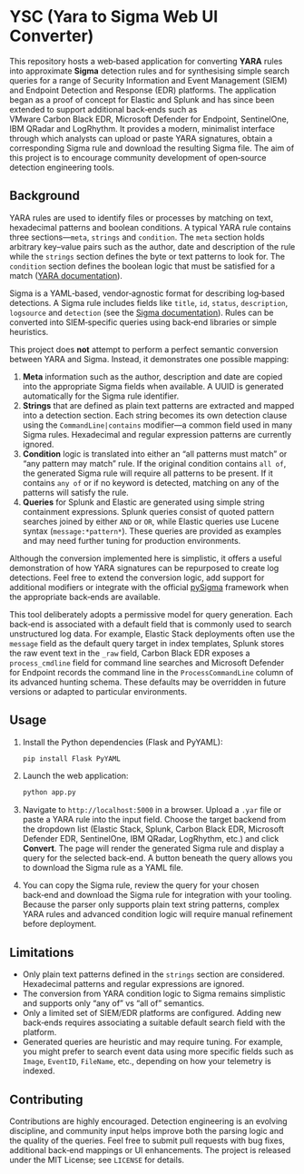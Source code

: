 # YSC (Yara to Sigma Web UI Converter)

This repository hosts a web‑based application for converting **YARA** rules into
approximate **Sigma** detection rules and for synthesising simple search queries for a
range of Security Information and Event Management (SIEM) and Endpoint Detection and
Response (EDR) platforms.  The application began as a proof of concept for Elastic
and Splunk and has since been extended to support additional back‑ends such as
VMware Carbon Black EDR, Microsoft Defender for Endpoint, SentinelOne,
IBM QRadar and LogRhythm.  It provides a modern, minimalist interface through
which analysts can upload or paste YARA signatures, obtain a corresponding Sigma
rule and download the resulting Sigma file.  The aim of this project is to
encourage community development of open‑source detection engineering tools.

## Background

YARA rules are used to identify files or processes by matching on text,
hexadecimal patterns and boolean conditions.  A typical YARA rule contains
three sections—`meta`, `strings` and `condition`.  The `meta` section holds
arbitrary key–value pairs such as the author, date and description of the rule
while the `strings` section defines the byte or text patterns to look for.
The `condition` section defines the boolean logic that must be satisfied for
a match ([YARA documentation](https://yara.readthedocs.io/en/stable/writingrules.html#metadata)).

Sigma is a YAML‑based, vendor‑agnostic format for describing log‑based
detections.  A Sigma rule includes fields like `title`, `id`, `status`,
`description`, `logsource` and `detection` (see the
[Sigma documentation](https://sigmahq.io/docs/basics/rules.html#metadata)).  Rules can be
converted into SIEM‑specific queries using back‑end libraries or simple
heuristics.

This project does **not** attempt to perform a perfect semantic conversion
between YARA and Sigma.  Instead, it demonstrates one possible mapping:

1.  **Meta** information such as the author, description and date are copied
    into the appropriate Sigma fields when available.  A UUID is generated
    automatically for the Sigma rule identifier.
2.  **Strings** that are defined as plain text patterns are extracted and
    mapped into a detection section.  Each string becomes its own detection
    clause using the `CommandLine|contains` modifier—a common field used in
    many Sigma rules.  Hexadecimal and regular expression patterns are
    currently ignored.
3.  **Condition** logic is translated into either an “all patterns must
    match” or “any pattern may match” rule.  If the original condition
    contains `all of`, the generated Sigma rule will require all patterns to
    be present.  If it contains `any of` or if no keyword is detected,
    matching on any of the patterns will satisfy the rule.
4.  **Queries** for Splunk and Elastic are generated using simple string
    containment expressions.  Splunk queries consist of quoted pattern
    searches joined by either `AND` or `OR`, while Elastic queries use
    Lucene syntax (`message:*pattern*`).  These queries are provided as
    examples and may need further tuning for production environments.

Although the conversion implemented here is simplistic, it offers a useful
demonstration of how YARA signatures can be repurposed to create log
detections.  Feel free to extend the conversion logic, add support for
additional modifiers or integrate with the official [pySigma](https://github.com/SigmaHQ/pySigma)
framework when the appropriate back‑ends are available.

This tool deliberately adopts a permissive model for query generation.  Each
back‑end is associated with a default field that is commonly used to search
unstructured log data.  For example, Elastic Stack deployments often use the
`message` field as the default query target in index templates, Splunk
stores the raw event text in the `_raw` field, Carbon Black EDR
exposes a `process_cmdline` field for command line searches and
Microsoft Defender for Endpoint records the command line in the
`ProcessCommandLine` column of its advanced hunting schema.  These
defaults may be overridden in future versions or adapted to particular
environments.

## Usage

1.  Install the Python dependencies (Flask and PyYAML):

    ```bash
    pip install Flask PyYAML
    ```

2.  Launch the web application:

    ```bash
    python app.py
    ```

3.  Navigate to `http://localhost:5000` in a browser.  Upload a `.yar` file or
    paste a YARA rule into the input field.  Choose the target backend from
    the dropdown list (Elastic Stack, Splunk, Carbon Black EDR, Microsoft
    Defender EDR, SentinelOne, IBM QRadar, LogRhythm, etc.) and click
    **Convert**.  The page will render the generated Sigma rule and display
    a query for the selected back‑end.  A button beneath the query allows you
    to download the Sigma rule as a YAML file.

4.  You can copy the Sigma rule, review the query for your chosen back‑end and
    download the Sigma rule for integration with your tooling.  Because the
    parser only supports plain text string patterns, complex YARA rules and
    advanced condition logic will require manual refinement before deployment.

## Limitations

* Only plain text patterns defined in the `strings` section are considered.
  Hexadecimal patterns and regular expressions are ignored.
* The conversion from YARA condition logic to Sigma remains simplistic and
  supports only “any of” vs “all of” semantics.
* Only a limited set of SIEM/EDR platforms are configured.  Adding new
  back‑ends requires associating a suitable default search field with the
  platform.
* Generated queries are heuristic and may require tuning.  For example, you
  might prefer to search event data using more specific fields such as `Image`,
  `EventID`, `FileName`, etc., depending on how your telemetry is indexed.

## Contributing

Contributions are highly encouraged.  Detection engineering is an evolving
discipline, and community input helps improve both the parsing logic and the
quality of the queries.  Feel free to submit pull requests with bug fixes,
additional back‑end mappings or UI enhancements.  The project is released
under the MIT License; see `LICENSE` for details.
